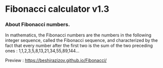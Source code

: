 # Fibonacci calculator v1.3
### About Fibonacci numbers.
In mathematics, the Fibonacci numbers are the numbers in the following integer sequence, called the Fibonacci sequence, and characterized by the fact that every number after the first two is the sum of the two preceding ones : 1,1,2,3,5,8,13,21,34,55,89,144...

Preview : https://beshirazizov.github.io/Fibonacci/
